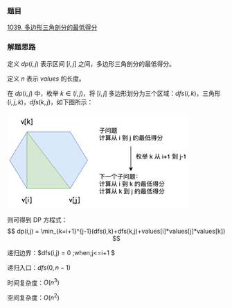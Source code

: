 ### 题目
[1039. 多边形三角剖分的最低得分](https://leetcode.cn/problems/minimum-score-triangulation-of-polygon/description/)

### 解题思路

定义 $dp(i,j)$ 表示区间 $[i,j]$ 之间，多边形三角剖分的最低得分。

定义 $n$ 表示 $values$ 的长度。

在 $dp(i,j)$ 中，枚举 $k \in (i,j)$，将 $[i,j]$ 多边形划分为三个区域：$dfs(i,k)$，三角形 $(i, j, k)$，$dfs(k,j)$，如下图所示：

![](image_001.png)

则可得到 DP 方程式：
$$
dp(i,j) = \min_{k=i+1}^{j-1}(dfs(i,k)+dfs(k,j)+values[i]*values[j]*values[k]) 
$$

递归边界：$dfs(i,j) = 0 \;when\;j<=i+1 $

递归入口：$dfs(0,n-1)$

时间复杂度：$O(n^3)$

空间复杂度：$O(n^2)$
